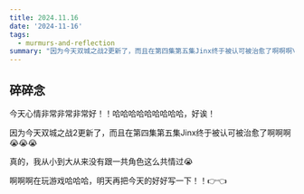 ```yaml
---
title: 2024.11.16
date: '2024-11-16'
tags:
  - murmurs-and-reflection
summary: "因为今天双城之战2更新了，而且在第四集第五集Jinx终于被认可被治愈了啊啊啊\U0001F62D\U0001F62D\U0001F62D"
---
```

## 碎碎念
今天心情非常非常非常好！！哈哈哈哈哈哈哈哈哈，好诶！

因为今天双城之战2更新了，而且在第四集第五集Jinx终于被认可被治愈了啊啊啊😭😭😭

真的，我从小到大从来没有跟一共角色这么共情过😭

啊啊啊在玩游戏哈哈哈，明天再把今天的好好写一下！！👉👈
